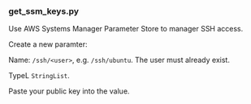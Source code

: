 ### get_ssm_keys.py

Use AWS Systems Manager Parameter Store to manager SSH access.

Create a new paramter:

Name: `/ssh/<user>`, e.g. `/ssh/ubuntu`. The user must already exist.

TypeL `StringList`.

Paste your public key into the value.
